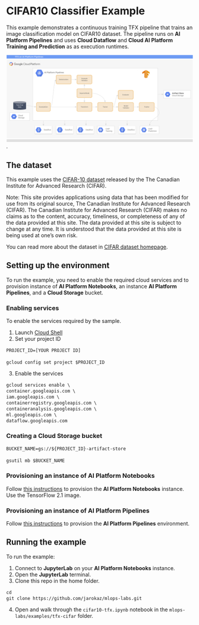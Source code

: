 # CIFAR10 Classifier Example

This example demonstrates a continuous training TFX pipeline that trains an image classification model on CIFAR10 dataset. The pipeline runs on **AI Platform Pipelines**  and uses **Cloud Dataflow** and **Cloud AI Platform Training and Prediction** as as execution runtimes. 

![TFX on CAPIP](/images/tfx-caip-1.png).



## The dataset

This example uses the
[CIFAR-10 dataset](https://www.cs.toronto.edu/~kriz/cifar.html) released by the
The Canadian Institute for Advanced Research (CIFAR).

Note: This site provides applications using data that has been modified for use
from its original source, The Canadian Institute for Advanced Research (CIFAR).
The Canadian Institute for Advanced Research (CIFAR) makes no claims as to the
content, accuracy, timeliness, or completeness of any of the data provided at
this site. The data provided at this site is subject to change at any time. It
is understood that the data provided at this site is being used at one’s own
risk.

You can read more about the dataset in
[CIFAR dataset homepage](https://www.cs.toronto.edu/~kriz/cifar.html).


## Setting up the environment
To run the example, you need to enable the required cloud services and to provision instance of **AI Platform Notebooks**, an instance **AI Platform Pipelines**, and a **Cloud Storage** bucket.

### Enabling services
To enable the services required by the sample.
1. Launch [Cloud Shell](https://cloud.google.com/shell/docs/launching-cloud-shell)
2. Set your project ID
```
PROJECT_ID=[YOUR PROJECT ID]

gcloud config set project $PROJECT_ID
```
3. Enable the services
```
gcloud services enable \
container.googleapis.com \
iam.googleapis.com \
containerregistry.googleapis.com \
containeranalysis.googleapis.com \
ml.googleapis.com \
dataflow.googleapis.com
```

### Creating a Cloud Storage bucket
```
BUCKET_NAME=gs://${PROJECT_ID}-artifact-store

gsutil mb $BUCKET_NAME
```

### Provisioning an instance of **AI Platform Notebooks**
Follow [this instructions](https://cloud.google.com/ai-platform/notebooks/docs/create-new) to provision the **AI Platform Notebooks** instance. Use the TensorFlow 2.1 image.

### Provisioning an instance of **AI Platform Pipelines**
Follow [this instructions](https://cloud.google.com/ai-platform/pipelines/docs/setting-up) to provision the **AI Platform Pipelines** environment.

## Running the example
To run the example:
1. Connect to **JupyterLab** on your **AI Platform Notebooks** instance.
2. Open the **JupyterLab** terminal.
3. Clone this repo in the home folder.
```
cd
git clone https://github.com/jarokaz/mlops-labs.git
```
4. Open and walk through the `cifar10-tfx.ipynb` notebook in the `mlops-labs/examples/tfx-cifar` folder.




